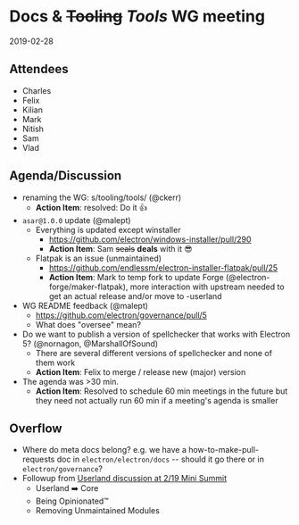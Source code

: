 # Docs & ~~Tooling~~ *Tools* WG meeting

2019-02-28

## Attendees

- Charles
- Felix
- Kilian
- Mark
- Nitish
- Sam
- Vlad

## Agenda/Discussion

- renaming the WG: s/tooling/tools/ (@ckerr)
    - **Action Item**: resolved: Do it :+1:
- `asar@1.0.0` update (@malept)
    - Everything is updated except winstaller
        - https://github.com/electron/windows-installer/pull/290
        - **Action Item**: Sam ~~seals~~ __deals__ with it :sunglasses:
    - Flatpak is an issue (unmaintained)
        - https://github.com/endlessm/electron-installer-flatpak/pull/25
        - **Action Item**: Mark to temp fork to update Forge (@electron-forge/maker-flatpak), more interaction with upstream needed to get an actual release and/or move to -userland
- WG README feedback (@malept)
  -  https://github.com/electron/governance/pull/5
  - What does "oversee" mean?
- Do we want to publish a version of spellchecker that works with Electron 5? (@nornagon, @MarshallOfSound)
  - There are several different versions of spellchecker and none of them work
  - **Action Item**: Felix to merge / release new (major) version
- The agenda was >30 min.
  - **Action Item**: Resolved to schedule 60 min meetings in the future but they need not actually run 60 min if a meeting's agenda is smaller

## Overflow

- Where do meta docs belong? e.g. we have a how-to-make-pull-requests doc in `electron/electron/docs` -- should it go there or in `electron/governance`?
- Followup from [Userland discussion at 2/19 Mini Summit](https://hackmd.io/eXYygO28TreKsv8JRctweQ?both)
  - Userland :arrow_right: Core
  - Being Opinionated:tm:
  - Removing Unmaintained Modules
